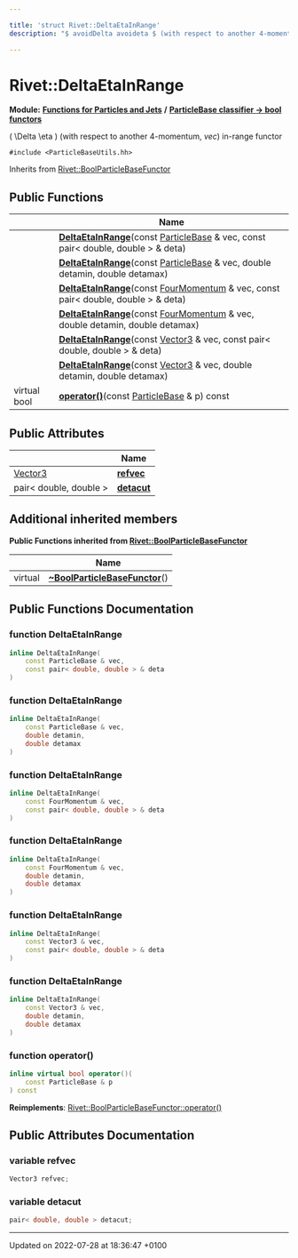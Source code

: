 ```yaml
---

title: 'struct Rivet::DeltaEtaInRange'
description: "$ avoidDelta avoideta $ (with respect to another 4-momentum, vec) in-range functor "

---
```


# Rivet::DeltaEtaInRange

**Module:** **[Functions for Particles and Jets](/documentation/code/modules/group__particlebaseutils/)** **/** **[ParticleBase classifier -> bool functors](/documentation/code/modules/group__particlebasetutils__pb2bool/)**



\( \Delta \eta \) (with respect to another 4-momentum, _vec_) in-range functor 


`#include <ParticleBaseUtils.hh>`

Inherits from [Rivet::BoolParticleBaseFunctor](/documentation/code/classes/structrivet_1_1boolparticlebasefunctor/)

## Public Functions

|                | Name           |
| -------------- | -------------- |
| | **[DeltaEtaInRange](/documentation/code/modules/group__particlebaseutils/#function-deltaetainrange)**(const <a href="/documentation/code/classes/classrivet_1_1particlebase/">ParticleBase</a> & vec, const pair< double, double > & deta) |
| | **[DeltaEtaInRange](/documentation/code/modules/group__particlebaseutils/#function-deltaetainrange)**(const <a href="/documentation/code/classes/classrivet_1_1particlebase/">ParticleBase</a> & vec, double detamin, double detamax) |
| | **[DeltaEtaInRange](/documentation/code/modules/group__particlebaseutils/#function-deltaetainrange)**(const <a href="/documentation/code/classes/classrivet_1_1fourmomentum/">FourMomentum</a> & vec, const pair< double, double > & deta) |
| | **[DeltaEtaInRange](/documentation/code/modules/group__particlebaseutils/#function-deltaetainrange)**(const <a href="/documentation/code/classes/classrivet_1_1fourmomentum/">FourMomentum</a> & vec, double detamin, double detamax) |
| | **[DeltaEtaInRange](/documentation/code/modules/group__particlebaseutils/#function-deltaetainrange)**(const <a href="/documentation/code/classes/classrivet_1_1vector3/">Vector3</a> & vec, const pair< double, double > & deta) |
| | **[DeltaEtaInRange](/documentation/code/modules/group__particlebaseutils/#function-deltaetainrange)**(const <a href="/documentation/code/classes/classrivet_1_1vector3/">Vector3</a> & vec, double detamin, double detamax) |
| virtual bool | **[operator()](/documentation/code/modules/group__particlebaseutils/#function-operator())**(const <a href="/documentation/code/classes/classrivet_1_1particlebase/">ParticleBase</a> & p) const |

## Public Attributes

|                | Name           |
| -------------- | -------------- |
| <a href="/documentation/code/classes/classrivet_1_1vector3/">Vector3</a> | **[refvec](/documentation/code/modules/group__particlebaseutils/#variable-refvec)**  |
| pair< double, double > | **[detacut](/documentation/code/modules/group__particlebaseutils/#variable-detacut)**  |

## Additional inherited members

**Public Functions inherited from [Rivet::BoolParticleBaseFunctor](/documentation/code/classes/structrivet_1_1boolparticlebasefunctor/)**

|                | Name           |
| -------------- | -------------- |
| virtual | **[~BoolParticleBaseFunctor](/documentation/code/modules/group__particlebaseutils/#function-~boolparticlebasefunctor)**() |


## Public Functions Documentation

### function DeltaEtaInRange

```cpp
inline DeltaEtaInRange(
    const ParticleBase & vec,
    const pair< double, double > & deta
)
```


### function DeltaEtaInRange

```cpp
inline DeltaEtaInRange(
    const ParticleBase & vec,
    double detamin,
    double detamax
)
```


### function DeltaEtaInRange

```cpp
inline DeltaEtaInRange(
    const FourMomentum & vec,
    const pair< double, double > & deta
)
```


### function DeltaEtaInRange

```cpp
inline DeltaEtaInRange(
    const FourMomentum & vec,
    double detamin,
    double detamax
)
```


### function DeltaEtaInRange

```cpp
inline DeltaEtaInRange(
    const Vector3 & vec,
    const pair< double, double > & deta
)
```


### function DeltaEtaInRange

```cpp
inline DeltaEtaInRange(
    const Vector3 & vec,
    double detamin,
    double detamax
)
```


### function operator()

```cpp
inline virtual bool operator()(
    const ParticleBase & p
) const
```


**Reimplements**: [Rivet::BoolParticleBaseFunctor::operator()](/documentation/code/modules/group__particlebaseutils/#function-operator())


## Public Attributes Documentation

### variable refvec

```cpp
Vector3 refvec;
```


### variable detacut

```cpp
pair< double, double > detacut;
```


-------------------------------

Updated on 2022-07-28 at 18:36:47 +0100
